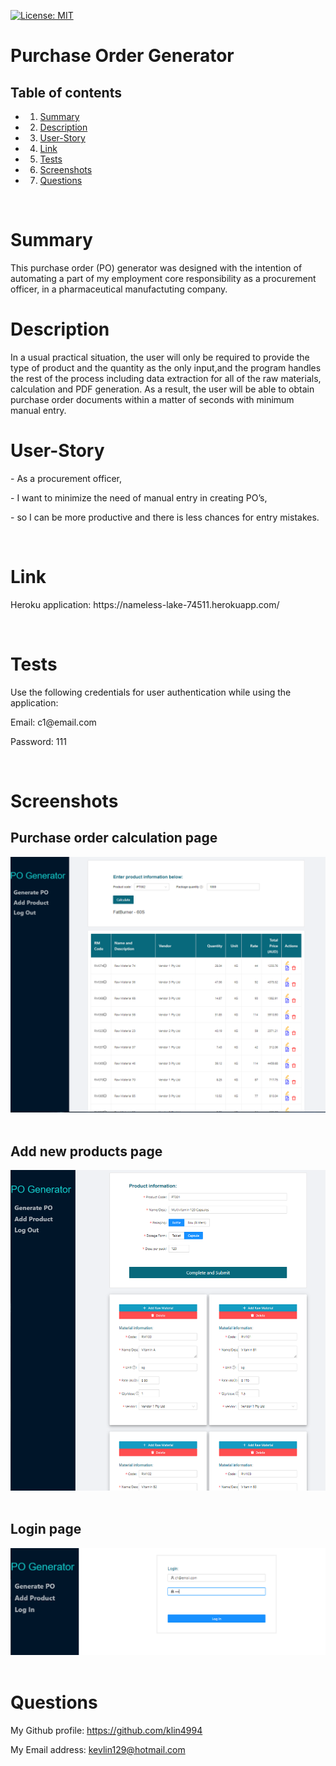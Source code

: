 [![License: MIT](https://img.shields.io/badge/License-MIT-yellow.svg)](https://opensource.org/licenses/MIT)

<h1>Purchase Order Generator</h1>
<!-- Table of content -->
<h2>Table of contents</h2>

* 1. [Summary](#Summary)
* 2. [Description](#Description)
* 3. [User-Story](#User-Story)
* 4. [Link](#Link)
* 5. [Tests](#Tests)
* 6. [Screenshots](#Screenshots)
* 7. [Questions](#Questions) 


<br>

<h1>Summary</h1>
<p>This purchase order (PO) generator was designed with the intention of automating a part of my employment core responsibility as a procurement officer, in a pharmaceutical manufactuting company.</p>

<h1>Description</h1>
<p>In a usual practical situation, the user will only be required to provide the type of product and the quantity as the only input,and the program handles the rest of the process including data extraction for all of the raw materials, calculation and PDF generation. As a result, the user will be able to obtain purchase order documents within a matter of seconds with minimum manual entry.
<br>
<h1>User-Story</h1>
<p>- As a procurement officer,</p>
<p>- I want to minimize the need of manual entry in creating PO’s,</p>
<p>- so I can be more productive and there is less chances for entry mistakes.</p>
<br>
<h1>Link</h1>
<p>Heroku application: https://nameless-lake-74511.herokuapp.com/ </p>
<br>
<h1>Tests</h1>
<p>Use the following credentials for user authentication while using the application:</p>
<p>Email: c1@email.com</p>
<p>Password: 111</p>
<br>
<h1>Screenshots</h1>
<h2>Purchase order calculation page</h2>
<img src="./client/public/images/Calculation-page-screenshot.PNG" alt="Purchase order calculation page screenshot"></img>
<br></br>
<h2>Add new products page</h2>
<img src="./client/public/images/Add-product-page-screenshot.PNG" alt="Add new product page screenshot"></img>
<br></br>
<h2>Login page</h2>
<img src="./client/public/images/Login-page-screenshot.PNG" alt="Login page screenshot"></img>
<br></br>
<h1>Questions</h1>
<p><span>My Github profile: </span><a href="https://github.com/klin4994" class="col-12">https://github.com/klin4994</a></p>
<p><span>My Email address: </span><a href = "mailto: kevlin129@hotmail.com">kevlin129@hotmail.com</a></p>
</p>
